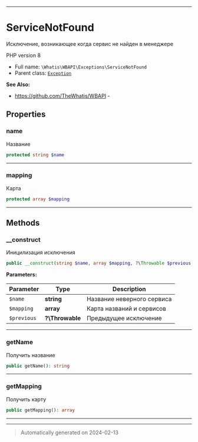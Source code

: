 ***

# ServiceNotFound

Исключение, возникающее
когда сервис не найден в
менеджере

PHP version 8

* Full name: `\Whatis\WBAPI\Exceptions\ServiceNotFound`
* Parent class: [`Exception`](../../../Exception.md)

**See Also:**

* https://github.com/TheWhatis/WBAPI - 



## Properties


### name

Название

```php
protected string $name
```






***

### mapping

Карта

```php
protected array $mapping
```






***

## Methods


### __construct

Иницилизация исключения

```php
public __construct(string $name, array $mapping, ?\Throwable $previous = null): mixed
```








**Parameters:**

| Parameter | Type | Description |
|-----------|------|-------------|
| `$name` | **string** | Название неверного сервиса |
| `$mapping` | **array** | Карта названий и сервисов |
| `$previous` | **?\Throwable** | Предыдущее исключение |





***

### getName

Получить название

```php
public getName(): string
```












***

### getMapping

Получить карту

```php
public getMapping(): array
```












***


***
> Automatically generated on 2024-02-13
